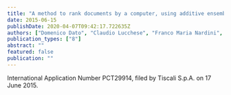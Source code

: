 ```yaml
---
title: "A method to rank documents by a computer, using additive ensembles of regression trees and cache optimisation, and search engines using such a method"
date: 2015-06-15
publishDate: 2020-04-07T09:42:17.722635Z
authors: ["Domenico Dato", "Claudio Lucchese", "Franco Maria Nardini", "Salvatore Orlando", "Raffaele Perego", "Nicola Tonellotto", "Rossano Venturini"]
publication_types: ["8"]
abstract: ""
featured: false
publication: ""
---
```

International Application Number PCT29914, filed by Tiscali S.p.A. on 17 June 2015.
